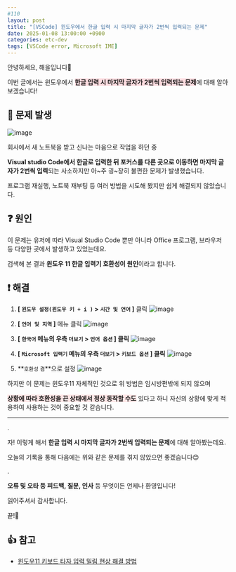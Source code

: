 ```yaml
---
#110
layout: post
title: "[VSCode] 윈도우에서 한글 입력 시 마지막 글자가 2번씩 입력되는 문제"
date: 2025-01-08 13:00:00 +0900
categories: etc-dev
tags: [VSCode error, Microsoft IME]
---
```


안녕하세요, 해을입니다🦖

이번 글에서는 윈도우에서 <span style="background-color:#ffdce0">**한글 입력 시 마지막 글자가 2번씩 입력되는 문제**</span>에 대해 알아보겠습니다!

## 🚨 문제 발생

![image](https://github.com/user-attachments/assets/6fe95a4e-44e7-4d5c-9ebe-5b0fe901cc77)

회사에서 새 노트북을 받고 신나는 마음으로 작업을 하던 중

**Visual studio Code에서 한글로 입력한 뒤 포커스를 다른 곳으로 이동하면 마지막 글자가 2번씩 입력**되는 사소하지만 아~주 굉~장히 불편한 문제가 발생했습니다.

프로그램 재실행, 노트북 재부팅 등 여러 방법을 시도해 봤지만 쉽게 해결되지 않았습니다.

## ❓ 원인

이 문제는 유저에 따라 Visual Studio Code 뿐만 아니라 Office 프로그램, 브라우저 등 다양한 곳에서 발생하고 있었는데요.

검색해 본 결과 **윈도우 11 한글 입력기 호환성이 원인**이라고 합니다. 

## ❗ 해결

1. **[ `윈도우 설정(윈도우 키 + i )` > `시간 및 언어` ]** 클릭
    ![image](https://github.com/user-attachments/assets/39c35158-65b7-48ec-8033-00da02755b26)

2. **[ `언어 및 지역` ]** 메뉴 클릭
    ![image](https://github.com/user-attachments/assets/858ea398-846e-44ec-b635-e6783a2ddc52)

3. **[ `한국어` 메뉴의 우측 `더보기` > `언어 옵션` ] 클릭**
    ![image](https://github.com/user-attachments/assets/e1bea4e6-b4e6-42fe-ace5-a67247c1eacf)

4. **[ `Microsoft 입력기` 메뉴의 우측 `더보기` > `키보드 옵션` ] 클릭**
    ![image](https://github.com/user-attachments/assets/7f53aeac-5b2c-43c5-915d-3f2d051f8cf8)

5. **`호환성` `켬`**으로 설정
    ![image](https://github.com/user-attachments/assets/ae31658b-bdbe-4678-8e35-13ab6e02899a)

하지만 이 문제는 윈도우11 자체적인 것으로 위 방법은 임시방편밖에 되지 않으며

<span style="background-color:#FFE6E6">**상황에 따라 호환성을 끈 상태에서 정상 동작할 수도**</span> 있다고 하니 자신의 상황에 맞게 적용하여 사용하는 것이 중요할 것 같습니다.

---

.

자! 이렇게 해서 **한글 입력 시 마지막 글자가 2번씩 입력되는 문제**에 대해 알아봤는데요.

오늘의 기록을 통해 다음에는 위와 같은 문제를 겪지 않았으면 좋겠습니다😊

.

**오류 및 오타 등 피드백, 질문, 인사** 등 무엇이든 언제나 환영입니다!

읽어주셔서 감사합니다.

끝!🦕
<br/>

## 👍 참고

- [윈도우11 키보드 타자 입력 밀림 현상 해결 방법](https://lifenourish.tistory.com/2378)
